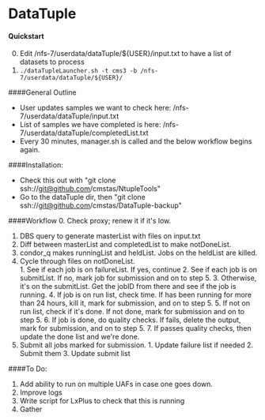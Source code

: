 # DataTuple

#### Quickstart
  0. Edit /nfs-7/userdata/dataTuple/${USER}/input.txt to have a list of datasets to process
  1. `./dataTupleLauncher.sh -t cms3 -b /nfs-7/userdata/dataTuple/${USER}/`

####General Outline
  + User updates samples we want to check here: /nfs-7/userdata/dataTuple/input.txt
  + List of samples we have completed is here: /nfs-7/userdata/dataTuple/completedList.txt
  + Every 30 minutes, manager.sh is called and the below workflow begins again.

####Installation:
  - Check this out with "git clone ssh://git@github.com/cmstas/NtupleTools"
  - Go to the dataTuple dir, then "git clone ssh://git@github.com/cmstas/DataTuple-backup" 

####Workflow
  0. Check proxy; renew it if it's low.
  1. DBS query to generate masterList with files on input.txt
  2. Diff between masterList and completedList to make notDoneList.  
  3. condor_q makes runningList and heldList.  Jobs on the heldList are killed.  
  4. Cycle through files on notDoneList.  
    1. See if each job is on failureList.  If yes, continue
    2. See if each job is on submitList.  If no, mark job for submission and on to step 5. 
    3. Otherwise, it's on the submitList.  Get the jobID from there and see if the job is running. 
    4. If job is on run list, check time.  If has been running for more than 24 hours, kill it, mark for submission, and on to step 5. 
    5. If not on run list, check if it's done.  If not done, mark for submission and on to step 5.
    6. If job is done, do quality checks.  If fails, delete the output, mark for submission, and on to step 5.
    7. If passes quality checks, then update the done list and we're done.
  5. Submit all jobs marked for submission. 
    1. Update failure list if needed
    2. Submit them
    3. Update submit list

####To Do:
  1. Add ability to run on multiple UAFs in case one goes down.
  2. Improve logs
  3. Write script for LxPlus to check that this is running
  4. Gather
